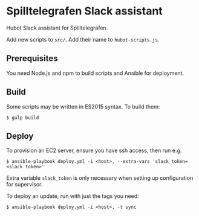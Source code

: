 # Spilltelegrafen Slack assistant

Hubot Slack assistant for Spilltelegrafen.

Add new scripts to `src/`. Add their name to `hubot-scripts.js`.

## Prerequisites

You need Node.js and npm to build scripts and Ansible for deployment.

## Build

Some scripts may be written in ES2015 syntax. To build them:

    $ gulp build

## Deploy

To provision an EC2 server, ensure you have ssh access, then run e.g.

    $ ansible-playbook deploy.yml -i <host>, --extra-vars 'slack_token=<slack token>'

Extra variable `slack_token` is only necessary when setting up configuration for supervisor.

To deploy an update, run with just the tags you need:

    $ ansible-playbook deploy.yml -i <host>, -t sync
